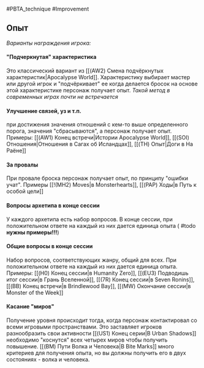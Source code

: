 #PBTA_technique #Improvement 
## Опыт
*Варианты награждения игрока:* 

#### "Подчеркнутая" характеристика
Это классический вариант из [[(AW2) Смена подчёркнутых характеристик|Apocalypse World]]. Характеристику выбирает мастер или другой игрок и "подчёркивает" ее когда делается бросок на основе этой характеристике персонаж получает опыт. 
*Такой метод в современных играх почти не встречается*

#### Улучшение связей, уз и т.п. 
при достижения значения отношений с кем-то выше определенного порога, значения "сбрасываются", а персонаж получает опыт.
Примеры: [[(AW1) Конец встречи|Истории Apocalypse World]], [[(SOI) Отношения|Отношения в Сагах об Исландцах]], [[(TH) Опыт|Доги в На Раёне]]

#### За провалы 
При провале броска персонаж получает опыт, по принципу "ошибки учат".
Примеры [[!(MH2) Moves|в Monsterhearts]], [[(PAP) Ходы|в Путь к особой цели]]

#### Вопросы архетипа в конце сессии 
У каждого архетипа есть набор вопросов. В конце сессии, при положительном ответе на каждый из них дается единица опыта ( #todo **нужны примеры!!!**)

#### Общие вопросы в конце сессии 
Набор вопросов, соответствующих жанру, общий для всех.
При положительном ответе на каждый из них дается единица опыта.
Примеры: [[(H0) Конец сессии|в Humanity Zero]], [[(EU3) Подводишь итог сессии|в Грань Вселенной]], [[(7R) Конец сессии|в Seven Ronins]], [[(BB) Конец встречи|в Brindlewood Bay]], [[(MW) Окончание сессии|в Monster of the Week]]

#### Касание "миров" 
Получение уровня  происходит тогда, когда персонаж контактировал со всеми игровыми пространствами. Это заставляет игроков разнообразить свои активности
[[(US1) Конец серии|В Urban Shadows]] необходимо "коснутся" всех четырех миров чтобы получить повышение.
[[(BM) Пути Волка и Человека|В Bite Marks]] много критериев для получения опыта, но вы должны получить его в двух состояниях - волка и человека.